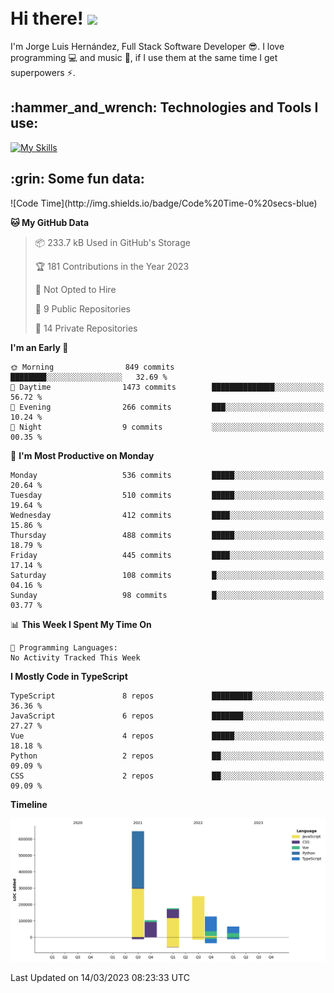 <h1 align="left">
 <abc>
  <br>Hi there! <img src="https://user-images.githubusercontent.com/42378118/110234147-e3259600-7f4e-11eb-95be-0c4047144dea.gif" width="30"><br>
 </abc>
</h1>

I'm Jorge Luis Hernández, Full Stack Software Developer :sunglasses:. I love programming :computer: and music :musical_score:, if I use them at the same time I get superpowers :zap:. 


<h2 align="left">:hammer_and_wrench: Technologies and Tools I use:</h2>

[![My Skills](https://skillicons.dev/icons?i=js,ts,html,css,py,vue,react,next,nest,postgres,mysql)](https://skillicons.dev)

<h2 align="left">:grin: Some fun data:</h2>
<!--START_SECTION:waka-->
![Code Time](http://img.shields.io/badge/Code%20Time-0%20secs-blue)

**🐱 My GitHub Data** 

> 📦 233.7 kB Used in GitHub's Storage 
 > 
> 🏆 181 Contributions in the Year 2023
 > 
> 🚫 Not Opted to Hire
 > 
> 📜 9 Public Repositories 
 > 
> 🔑 14 Private Repositories 
 > 
**I'm an Early 🐤** 

```text
🌞 Morning                849 commits         ████████░░░░░░░░░░░░░░░░░   32.69 % 
🌆 Daytime                1473 commits        ██████████████░░░░░░░░░░░   56.72 % 
🌃 Evening                266 commits         ███░░░░░░░░░░░░░░░░░░░░░░   10.24 % 
🌙 Night                  9 commits           ░░░░░░░░░░░░░░░░░░░░░░░░░   00.35 % 
```
📅 **I'm Most Productive on Monday** 

```text
Monday                   536 commits         █████░░░░░░░░░░░░░░░░░░░░   20.64 % 
Tuesday                  510 commits         █████░░░░░░░░░░░░░░░░░░░░   19.64 % 
Wednesday                412 commits         ████░░░░░░░░░░░░░░░░░░░░░   15.86 % 
Thursday                 488 commits         █████░░░░░░░░░░░░░░░░░░░░   18.79 % 
Friday                   445 commits         ████░░░░░░░░░░░░░░░░░░░░░   17.14 % 
Saturday                 108 commits         █░░░░░░░░░░░░░░░░░░░░░░░░   04.16 % 
Sunday                   98 commits          █░░░░░░░░░░░░░░░░░░░░░░░░   03.77 % 
```


📊 **This Week I Spent My Time On** 

```text
💬 Programming Languages: 
No Activity Tracked This Week
```

**I Mostly Code in TypeScript** 

```text
TypeScript               8 repos             █████████░░░░░░░░░░░░░░░░   36.36 % 
JavaScript               6 repos             ███████░░░░░░░░░░░░░░░░░░   27.27 % 
Vue                      4 repos             █████░░░░░░░░░░░░░░░░░░░░   18.18 % 
Python                   2 repos             ██░░░░░░░░░░░░░░░░░░░░░░░   09.09 % 
CSS                      2 repos             ██░░░░░░░░░░░░░░░░░░░░░░░   09.09 % 
```



**Timeline**

![Lines of Code chart](https://raw.githubusercontent.com/jorgelhd94/jorgelhd94/main/assets/bar_graph.png)


 Last Updated on 14/03/2023 08:23:33 UTC
<!--END_SECTION:waka-->
